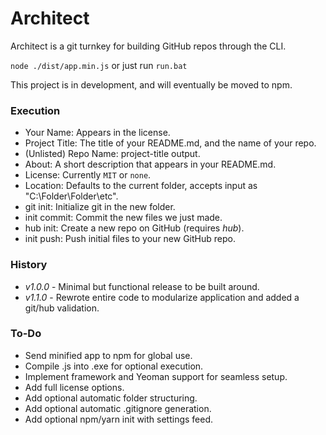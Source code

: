 # Architect

Architect is a git turnkey for building GitHub repos through the CLI.

`node ./dist/app.min.js` or just run `run.bat`

This project is in development, and will eventually be moved to npm.

### Execution
* Your Name: Appears in the license.
* Project Title: The title of your README.md, and the name of your repo.
* (Unlisted) Repo Name: project-title output.
* About: A short description that appears in your README.md.
* License: Currently `MIT` or `none`.
* Location: Defaults to the current folder, accepts input as "C:\Folder\Folder\etc".
* git init: Initialize git in the new folder.
* init commit: Commit the new files we just made.
* hub init: Create a new repo on GitHub (requires *hub*).
* init push: Push initial files to your new GitHub repo.

### History
* *v1.0.0* - Minimal but functional release to be built around.
* *v1.1.0* - Rewrote entire code to modularize application and added a git/hub validation.

### To-Do
* Send minified app to npm for global use.
* Compile .js into .exe for optional execution.
* Implement framework and Yeoman support for seamless setup.
* Add full license options.
* Add optional automatic folder structuring.
* Add optional automatic .gitignore generation.
* Add optional npm/yarn init with settings feed.